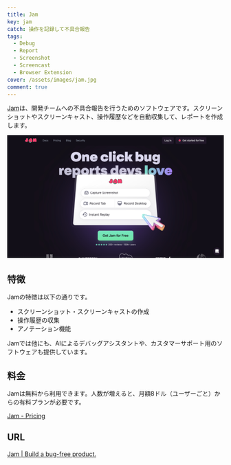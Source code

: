```yaml
---
title: Jam
key: jam
catch: 操作を記録して不具合報告
tags:
  - Debug
  - Report
  - Screenshot
  - Screencast
  - Browser Extension
cover: /assets/images/jam.jpg
comment: true
---
```


[Jam](https://jam.dev/)は、開発チームへの不具合報告を行うためのソフトウェアです。スクリーンショットやスクリーンキャスト、操作履歴などを自動収集して、レポートを作成します。

[![JamのWebサイト](/assets/images/jam.jpg)](https://jam.dev/)

<!--more-->

## 特徴

Jamの特徴は以下の通りです。

- スクリーンショット・スクリーンキャストの作成
- 操作履歴の収集
- アノテーション機能

Jamでは他にも、AIによるデバッグアシスタントや、カスタマーサポート用のソフトウェアも提供しています。

## 料金

Jamは無料から利用できます。人数が増えると、月額8ドル（ユーザーごと）からの有料プランが必要です。

[Jam - Pricing](https://jam.dev/pricing?type=team)

## URL

[Jam \| Build a bug-free product.](https://jam.dev/)
